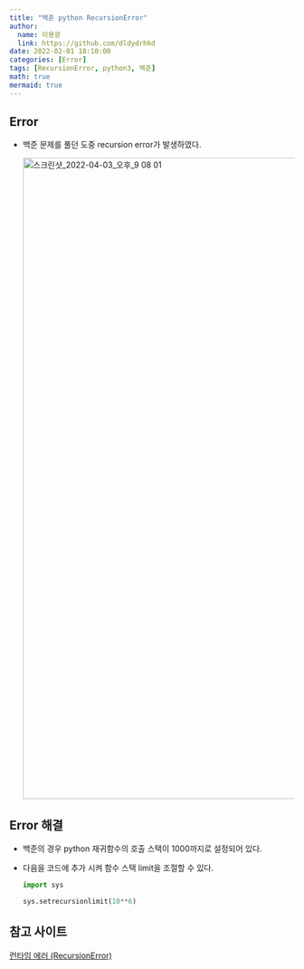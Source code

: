 ```yaml
---
title: "백준 python RecursionError"
author:
  name: 이용광
  link: https://github.com/dldydrhkd
date: 2022-02-01 18:10:00
categories: [Error]
tags: [RecursionError, python3, 백준]
math: true
mermaid: true
---
```


## Error

- 백준 문제를 풀던 도중 recursion error가 발생하였다.
    
    <img width="1133" alt="스크린샷_2022-04-03_오후_9 08 01" src="https://user-images.githubusercontent.com/48857296/161669329-5834da07-de8e-4620-bc56-9554ac9b063b.png">
    

## Error 해결

- 백준의 경우 python 재귀함수의 호출 스택이 1000까지로 설정되어 있다.
- 다음을 코드에 추가 시켜 함수 스택 limit을 조절할 수 있다.
    
    ```python
    import sys
    
    sys.setrecursionlimit(10**6)
    ```
    

## 참고 사이트

[런타임 에러 (RecursionError)](https://help.acmicpc.net/judge/rte/RecursionError)
